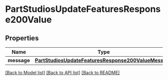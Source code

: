 # PartStudiosUpdateFeaturesResponse200Value

## Properties
Name | Type | Description | Notes
------------ | ------------- | ------------- | -------------
**message** | [**PartStudiosUpdateFeaturesResponse200ValueMessage**](PartStudiosUpdateFeaturesResponse200ValueMessage.md) |  | [optional] 

[[Back to Model list]](../README.md#documentation-for-models) [[Back to API list]](../README.md#documentation-for-api-endpoints) [[Back to README]](../README.md)


